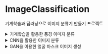 # ImageClassification

기계학습과 딥러닝으로 이미지 분류기 만들기 프로젝트

<details>
<summary>기계학습을 활용한 풍경 이미지 분류</summary>


## Problem 3
train_dataset의 image_name열에는 각 이미지의 파일명이 담겨있다.
파일명을 참조해 image를 하나씩 열어 array로 만든 뒤, X_train 리스트에 append.
모든 이미지 array가 리스트에 담긴 후에 np.array(X_train)으로 X_train을 array로 바꿔줬다.

## Problem 6
shift_image로 x방면으로 1~3픽셀, y방면으로 1~3픽셀 움직인 것과
horizontal_flip으로 X축으로 뒤집은 것을 train set에 추가.
X_train보다 X_train_augmented가 3배 더 크다.

## Problem 7
가장 좋은 하이퍼파라미터 조합을 찾기 위해 k는 7부터 19 사이의 홀수, 거리는 L1 or L2로 놓고 모든 경우에 대해 모델을 학습시켰다. best_acc에 가장 높았던 검증 결과를 담고 best_parameter에 그 검증 결과를 나오게 한 파라미터를 담았다.
결과는 k=17, 거리=L1이었으나 혼동행렬을 보니 label 0을 잘 분류하지 못 했다.
L2를 쓰는 것이 L1보다 정확도는 다소 떨어질지 몰라도 라벨간 오류의 차이가 적은 양상을 보였다.

## Problem 8
100 종류의 스포츠 사진 데이터셋과
https://www.kaggle.com/datasets/gpiosenka/sports-classification
고양이와 강아지 사진 데이터셋을 썼다.
https://www.kaggle.com/datasets/tongpython/cat-and-dog

모델은 LogisticRegression을 썼다.

스포츠 사진 데이터셋은 100 class를 모두 학습시키면 정확도가 약 28%였다.
train set을 뽑을 때 10 class만 뽑아 학습시키면 가장 좋은 정확도가 68%.
검증 데이터셋의 숫자가 적기 때문에 가장 좋은 모델인지는 모르겠다.

</details>

<details>
<summary>CNN을 활용한 이미지 분류</summary>


## Problem 3 
레이어를 만드는 건 어렵지 않았으나 입력 텐서 크기와 출력 텐서 크기를 맞추는 게 어려웠다.
특히 Max Pooling 이후 크기가 어떻게 되는 건지 모르겠다.

## Problem 7
torch에 내장된 Pre-trained 된 ResNet50을 불러와 전이학습시켰다.
epoch는 100 이상. mix-up을 사용했다.
최종적인 결과는 94.04%였다. 학습된 파라미터는 Mymodel2_new.pt에 저장되어 있다.

</details>

<details>
<summary>GAN을 이용한 얼굴 마스크 이미지 생성</summary>


## Problem 1
제시된 Generator과 Discriminator의 코드를 여러 번 읽고서 어떻게 동작하는지 이해하는 데에 많은 시간이 들었다.
DCGAN의 예제로 나온 코드의 모델을 시험삼아 써봤다.
아직 모델을 다 완성하진 못 했다. 더 조정해야 한다.

</details>